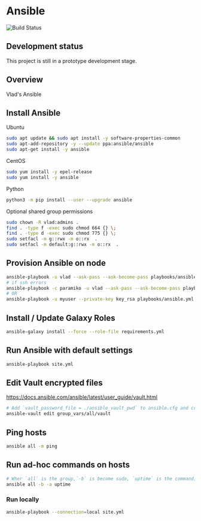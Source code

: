 # Ansible

![Build Status](https://github.com/vghn/ansible/workflows/CI/badge.svg)

## Development status

This project is still in a prototype development stage.

## Overview

Vlad's Ansible

## Install Ansible

Ubuntu

```sh
sudo apt update && sudo apt install -y software-properties-common
sudo apt-add-repository -y --update ppa:ansible/ansible
sudo apt-get install -y ansible
```

CentOS

```sh
sudo yum install -y epel-release
sudo yum install -y ansible
```

Python

```sh
python3 -m pip install --user --upgrade ansible
```

Optional shared group permissions

```sh
sudo chown -R vlad:admins .
find . -type f -exec sudo chmod 664 {} \;
find . -type d -exec sudo chmod 775 {} \;
sudo setfacl -m g::rwx -m o::rx  .
sudo setfacl -m default:g::rwx -m o::rx  .
```

## Provision Ansible on node

```sh
ansible-playbook -u vlad --ask-pass --ask-become-pass playbooks/ansible.yml --limit mynode
# if ssh errors
ansible-playbook -c paramiko -u vlad --ask-pass --ask-become-pass playbooks/ansible.yml --limit mynode
# OR
ansible-playbook -u myuser --private-key key_rsa playbooks/ansible.yml --limit mynode
```

## Install / Update Galaxy Roles

```sh
ansible-galaxy install --force --role-file requirements.yml
```

## Run Ansible with default settings

```sh
ansible-playbook site.yml
```

## Edit Vault encrypted files

<https://docs.ansible.com/ansible/latest/user_guide/vault.html>

```sh
# Add `vault_password_file = ./ansible_vault_pwd` to ansible.cfg and create `ansible_vault_pwd` containing the password
ansible-vault edit group_vars/all/vault
```

## Ping hosts

```sh
ansible all -m ping
```

## Run ad-hoc commands on hosts

```sh
# Wher `all` is the group,`-b` is become sudo, `uptime` is the command)
ansible all -b -a uptime
```

### Run locally

```sh
ansible-playbook --connection=local site.yml
```
